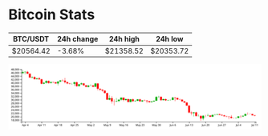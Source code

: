 # Bitcoin Stats

BTC/USDT|24h change|24h high|24h low|
|---|---|---|---|
|$20564.42|-3.68%|$21358.52|$20353.72|

<img src="./chart.svg">
